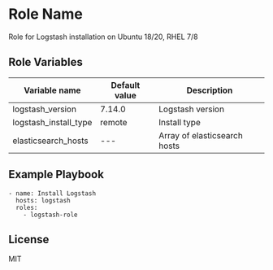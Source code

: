 Role Name
=========

Role for Logstash installation on Ubuntu 18/20, RHEL 7/8


Role Variables
--------------

| Variable name | Default value | Description |
|---------------|---------------|-------------|
|logstash_version |7.14.0 | Logstash version |
|logstash_install_type| remote | Install type |
|elasticsearch_hosts| --- | Array of elasticsearch hosts |

Example Playbook
----------------
    - name: Install Logstash
      hosts: logstash
      roles:
        - logstash-role


License
-------

MIT

